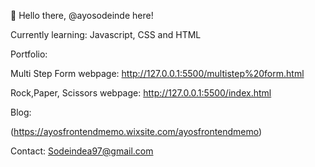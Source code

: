 👋 Hello there, @ayosodeinde here!

Currently learning: Javascript, CSS and HTML

Portfolio:

Multi Step Form webpage:       http://127.0.0.1:5500/multistep%20form.html

Rock,Paper, Scissors webpage:  http://127.0.0.1:5500/index.html


Blog: 

(https://ayosfrontendmemo.wixsite.com/ayosfrontendmemo)

Contact: 
Sodeindea97@gmail.com

